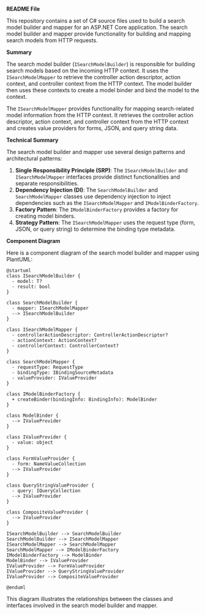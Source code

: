 **README File**

This repository contains a set of C# source files used to build a search model builder and mapper for an ASP.NET Core application. The search model builder and mapper provide functionality for building and mapping search models from HTTP requests.

**Summary**

The search model builder (`ISearchModelBuilder`) is responsible for building search models based on the incoming HTTP context. It uses the `ISearchModelMapper` to retrieve the controller action descriptor, action context, and controller context from the HTTP context. The model builder then uses these contexts to create a model binder and bind the model to the context.

The `ISearchModelMapper` provides functionality for mapping search-related model information from the HTTP context. It retrieves the controller action descriptor, action context, and controller context from the HTTP context and creates value providers for forms, JSON, and query string data.

**Technical Summary**

The search model builder and mapper use several design patterns and architectural patterns:

1. **Single Responsibility Principle (SRP)**: The `ISearchModelBuilder` and `ISearchModelMapper` interfaces provide distinct functionalities and separate responsibilities.
2. **Dependency Injection (DI)**: The `SearchModelBuilder` and `SearchModelMapper` classes use dependency injection to inject dependencies such as the `ISearchModelMapper` and `IModelBinderFactory`.
3. **Factory Pattern**: The `IModelBinderFactory` provides a factory for creating model binders.
4. **Strategy Pattern**: The `ISearchModelMapper` uses the request type (form, JSON, or query string) to determine the binding type metadata.

**Component Diagram**

Here is a component diagram of the search model builder and mapper using PlantUML:
```plantuml
@startuml
class ISearchModelBuilder {
  - model: T?
  - result: bool
}

class SearchModelBuilder {
  - mapper: ISearchModelMapper
  --> ISearchModelBuilder
}

class ISearchModelMapper {
  - controllerActionDescriptor: ControllerActionDescriptor?
  - actionContext: ActionContext?
  - controllerContext: ControllerContext?
}

class SearchModelMapper {
  - requestType: RequestType
  - bindingType: IBindingSourceMetadata
  - valueProvider: IValueProvider
}

class IModelBinderFactory {
  + createBinder(bindingInfo: BindingInfo): ModelBinder
}

class ModelBinder {
  --> IValueProvider
}

class IValueProvider {
  - value: object
}

class FormValueProvider {
  - form: NameValueCollection
  --> IValueProvider
}

class QueryStringValueProvider {
  - query: IQueryCollection
  --> IValueProvider
}

class CompositeValueProvider {
  --> IValueProvider
}

ISearchModelBuilder --> SearchModelBuilder
SearchModelBuilder --> ISearchModelMapper
ISearchModelMapper --> SearchModelMapper
SearchModelMapper --> IModelBinderFactory
IModelBinderFactory --> ModelBinder
ModelBinder --> IValueProvider
IValueProvider --> FormValueProvider
IValueProvider --> QueryStringValueProvider
IValueProvider --> CompositeValueProvider

@enduml
```
This diagram illustrates the relationships between the classes and interfaces involved in the search model builder and mapper.